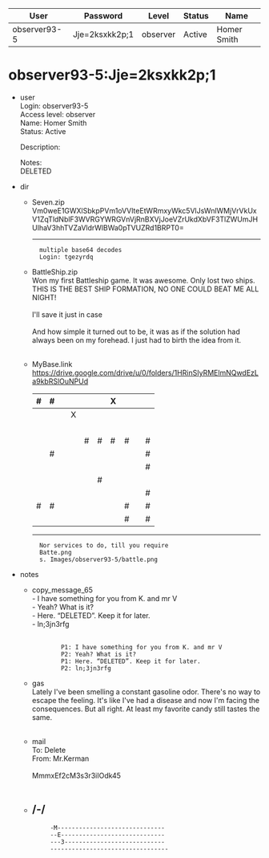 | User         | Password                          | Level    | Status     | Name          |  
|--------------|-----------------------------------|----------|------------|---------------|  
| observer93-5 | Jje=2ksxkk2p;1                    | observer | Active     | Homer Smith   |


# observer93-5:Jje=2ksxkk2p;1    
* user  
    Login: observer93-5  <br>
    Access level: observer  <br>
    Name: Homer Smith  <br>
    Status: Active  <br>
      
    Description:  <br>
    
    Notes:  <br>
    DELETED  <br>

* dir
  * Seven.zip  
                  Vm0weE1GWXlSbkpPVm1oVVlteEtWRmxyWkc5VlJsWnlWMjVrVkUxV1ZqTldNblF3WVRGYWRGVnVjRnBXVjJoeVZrUkdXbVF3TlZWUmJHUlhaV3hhTVZaVldrWlBWa0pTVUZRd1BRPT0=  <br>
                  
      ---
          multiple base64 decodes
          Login: tgezyrdq
    
  * BattleShip.zip  
      Won my first Battleship game. It was awesome. Only lost two ships. THIS IS THE BEST SHIP FORMATION, NO ONE COULD BEAT ME ALL NIGHT!  <br>
        <br>
      I'll save it just in case  <br>
        <br>
      And how simple it turned out to be, it was as if the solution had always been on my forehead. I just had to birth the idea from it.  <br>
       <br>
  * MyBase.link  
       https://drive.google.com/drive/u/0/folders/1HRinSIyRMElmNQwdEzLa9kbRSlOuNPUd
       <br>
 
       | # | # |   |   |   |   | X |   |   |   |
       |---|---|---|---|---|---|---|---|---|---|
       |   |   |   | X |   |   |   |   |   |   |
       | &nbsp;  |   |   |   |   |   |   |   |   |   |
       |   |   |   |   | # | # | # | # |   | # |
       |   | # |   |   |   |   |   |   |   | # |
       |   |   |   |   |   |   |   |   |   | # |
       |   |   |   |   |   | # |   |   |   |   |
       |   |   |   |   |   |   |   |   |   | # |
       | # | # |   |   |   |   |   | # |   | # |
       |   |   |   |   |   |   |   | # |   | # |
              
      ---
          Nor services to do, till you require
          Batte.png
          s. Images/observer93-5/battle.png

* notes  
  * copy_message_65  
              - I have something for you from K. and mr V  <br>
              - Yeah? What is it?  <br>
              - Here. “DELETED”. Keep it for later.  <br>
              - ln;3jn3rfg  <br>
                <br>
                
                P1: I have something for you from K. and mr V
                P2: Yeah? What is it?
                P1: Here. “DELETED”. Keep it for later.
                P2: ln;3jn3rfg
  * gas  
              Lately I've been smelling a constant gasoline odor. There's no way to escape the feeling. It's like I've had a disease and now I'm facing the consequences. But all right. At least my favorite candy still tastes the same. <br>
       <br>
   * mail  
              To: Delete <br>
              From: Mr.Kerman <br>
               <br>
              MmmxEf2cM3s3r3iIOdk45 <br>
              <br>
  * /-/
      ---
             -M------------------------------ 
             --E-----------------------------
             ---3----------------------------
             ---------------------------------




    
